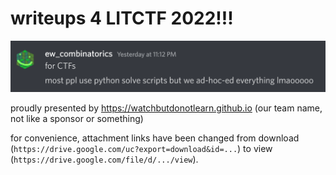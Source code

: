 # writeups 4 LITCTF 2022!!!

!["most ppl use python solve scripts but we ad-hoc-ed everything lmaooooo" - ew_combinatorics](./funny.png)

proudly presented by https://watchbutdonotlearn.github.io (our team name, not like a sponsor or something)

for convenience, attachment links have been changed from download (`https://drive.google.com/uc?export=download&id=...`) to view (`https://drive.google.com/file/d/.../view`).
